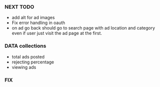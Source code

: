 ### NEXT TODO

- add alt for ad images
- Fix error handling in oauth
- on ad go back should go to search page with ad location and category even if user just visit the ad page at the first.

### DATA collections

- total ads posted
- rejecting percentage
- viewing ads

### FIX
